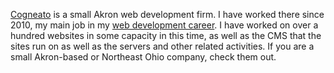 [Cogneato](https://cogneato.com) is a small Akron web development firm.  I have worked there since 2010, my main job in my [web development career](/web-dev).  I have worked on over a hundred websites in some capacity in this time, as well as the CMS that the sites run on as well as the servers and other related activities.  If you are a small Akron-based or Northeast Ohio company, check them out.
